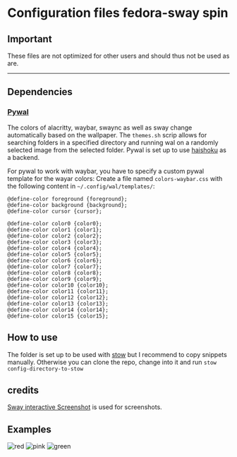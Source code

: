 # Configuration files fedora-sway spin

## **Important**

These files are not optimized for other users and should thus not be used as are. 

----- 

## Dependencies 

### [Pywal](https://github.com/dylanaraps/pywal.git) 
The colors of alacritty, waybar, swaync as well as sway change automatically based on the wallpaper. 
The `themes.sh` scrip allows for searching folders in a specified directory and running wal on a randomly selected image from the selected folder.
Pywal is set up to use [haishoku](https://github.com/LanceGin/haishoku.git) as a backend.

For pywal to work with waybar, you have to specify a custom pywal template for the wayar colors: Create a file named `colors-waybar.css` with the following content in `~/.config/wal/templates/`: 


```
@define-color foreground {foreground};
@define-color background {background};
@define-color cursor {cursor};

@define-color color0 {color0};
@define-color color1 {color1};
@define-color color2 {color2};
@define-color color3 {color3};
@define-color color4 {color4};
@define-color color5 {color5};
@define-color color6 {color6};
@define-color color7 {color7};
@define-color color8 {color8};
@define-color color9 {color9};
@define-color color10 {color10};
@define-color color11 {color11};
@define-color color12 {color12};
@define-color color13 {color13};
@define-color color14 {color14};
@define-color color15 {color15};
```

## How to use
The folder is set up to be used with [stow](https://github.com/aspiers/stow) but I recommend to copy snippets manually. 
Otherwise you can clone the repo, change into it and run `stow config-directory-to-stow`

## credits 

[Sway interactive Screenshot](https://github.com/moverest/sway-interactive-screenshot.git) is used for screenshots.

## Examples 

![red](/screenshots/screenshot_2025-01-01T14:50:15.png)
![pink](/screenshots/screenshot_2025-01-01T14:53:43.png)
![green](/screenshots/screenshot_2025-01-01T14:53:57.png)


